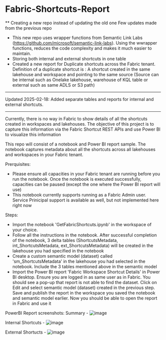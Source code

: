 # Fabric-Shortcuts-Report

** Creating a new repo instead of updating the old one
Few updates made from the previous repo
- This new repo uses wrapper functions from Semantic Link Labs (https://github.com/microsoft/semantic-link-labs). Using the wwrapper functions, reduces the code complexity and makes it much easier to maintain.
- Storing both internal and external shortcuts in one table
- Created a new report for Duplicate shortcuts across the Fabric tenant. Definition of a duplicate shortcut is : A shortcut created in the same lakehouse and workspace and pointing to the same source (Source can 
  be internal such as Onelake lakehouse, warehouse of KQL table or external such as same ADLS or S3 path)


*****
Updated 2025-02-18:
Added separate tables and reports for internal and external shortcuts.
*****

Currently, there is no way in Fabric to show details of all the shortcuts created in workspaces and lakehouses. The objective of this project is to capture this information via the Fabric Shortcut REST APIs and use Power BI to visualize this information

This repo will consist of a notebook and Power BI report sample. The notebook captures metadata about all the shortcuts across all lakehouses and workspaces in your Fabric tenant. 

Prerquisites:
- Please ensure all capacities in your Fabric tenant are running before you run the notebook. Once the notebook is executed successfully, capacities can be paused (except the one where the Power BI report will use)
- This notebook currently supports running as a Fabric Admin user. Service Prinicipal support is available as well, but not implemented here right now

Steps:

- Import the notebook 'GetFabricShortcuts.ipynb' in the workspace of your choice.
- Follow all the instructions in the notebook. After successful completion of the notebook, 3 delta tables (ShortcutsMetadata, int_ShortcutsMetadata, ext_ShortcutsMetadata) will be created in the lakehouse you had specified in the notebook
- Create a custom semantic model (dataset) called 'sm_ShortcutsMetadata' in the lakehouse you had selected in the notebook. Include the 3 tables mentioned above in the semantic model
- Import the Power BI report 'Fabric Workspace Shortcut Details' in Power BI desktop. Ensure you are logged in as same user as in Fabric. You should see a pop-up that report is not able to find the dataset. Click on Edit and select semantic model (dataset) created 
  in the previous step. Save and publish the report in the workspace you saved the notebook and semantic model earlier. Now you should be able to open the report in Fabric and use it

PowerBI Report screenshots:
Summary -
![image](https://github.com/user-attachments/assets/a31b365a-fa93-412a-8f0a-b60503979209)

Internal Shortcuts -
![image](https://github.com/user-attachments/assets/225869f8-4394-4669-8957-3ebddca47eb1)

External Shortucts -
![image](https://github.com/user-attachments/assets/21dac989-eb8e-48dd-90ae-2b75f5fcaf22)


